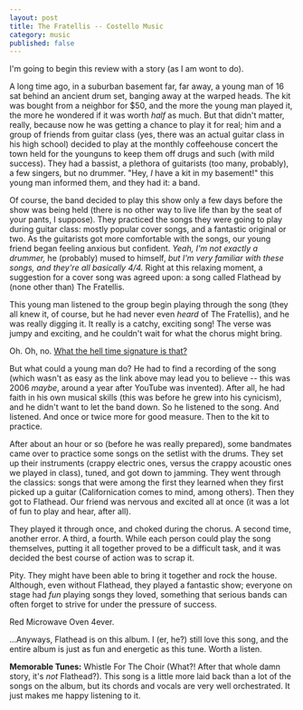 ```yaml
---
layout: post
title: The Fratellis -- Costello Music
category: music
published: false
---
```


I'm going to begin this review with a story (as I am wont to do).

A long time ago, in a suburban basement far, far away, a young man of 16 sat behind an ancient drum set, banging away at the warped heads. The kit was bought from a neighbor for $50, and the more the young man played it, the more he wondered if it was worth *half* as much. But that didn't matter, really, because now he was getting a chance to play it for real; him and a group of friends from guitar class (yes, there was an actual guitar class in his high school) decided to play at the monthly coffeehouse concert the town held for the younguns to keep them off drugs and such (with mild success). They had a bassist, a plethora of guitarists (too many, probably), a few singers, but no drummer. "Hey, *I* have a kit in my basement!" this young man informed them, and they had it: a band.

Of course, the band decided to play this show only a few days before the show was being held (there is no other way to live life than by the seat of your pants, I suppose). They practiced the songs they were going to play during guitar class: mostly popular cover songs, and a fantastic original or two. As the guitarists got more comfortable with the songs, our young friend began feeling anxious but confident. *Yeah, I'm not exactly a drummer,* he (probably) mused to himself, *but I'm very familiar with these songs, and they're all basically 4/4.* Right at this relaxing moment, a suggestion for a cover song was agreed upon: a song called Flathead by (none other than) The Fratellis.

This young man listened to the group begin playing through the song (they all knew it, of course, but he had never even *heard* of The Fratellis), and he was really digging it. It really is a catchy, exciting song! The verse was jumpy and exciting, and he couldn't wait for what the chorus might bring.

Oh. Oh, no. [What the hell time signature is that?][1]

But what could a young man do? He had to find a recording of the song (which wasn't as easy as the link above may lead you to believe -- this was 2006 *maybe*, around a year after YouTube was invented). After all, he had faith in his own musical skills (this was before he grew into his cynicism), and he didn't want to let the band down. So he listened to the song. And listened. And once or twice more for good measure. Then to the kit to practice.

After about an hour or so (before he was really prepared), some bandmates came over to practice some songs on the setlist with the drums. They set up their instruments (crappy electric ones, versus the crappy acoustic ones we played in class), tuned, and got down to jamming. They went through the classics: songs that were among the first they learned when they first picked up a guitar (Californication comes to mind, among others). Then they got to Flathead. Our friend was nervous and excited all at once (it was a lot of fun to play and hear, after all).

They played it through once, and choked during the chorus. A second time, another error. A third, a fourth. While each person could play the song themselves, putting it all together proved to be a difficult task, and it was decided the best course of action was to scrap it.

Pity. They might have been able to bring it together and rock the house. Although, even without Flathead, they played a fantastic show; everyone on stage had *fun* playing songs they loved, something that serious bands can often forget to strive for under the pressure of success.

Red Microwave Oven 4ever.

...Anyways, Flathead is on this album. I (er, he?) still love this song, and the entire album is just as fun and energetic as this tune. Worth a listen.

**Memorable Tunes:** Whistle For The Choir (What?! After that whole damn story, it's *not* Flathead?). This song is a little more laid back than a lot of the songs on the album, but its chords and vocals are very well orchestrated. It just makes me happy listening to it.

[1]: http://www.youtube.com/watch?v=9in7pdQFUa4 "Flathead's music video. More sexual than I would have anticipated."
